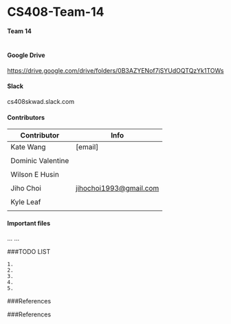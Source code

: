 # CS408-Team-14
<!--

-->

**Team 14**

<!--
Atom
	1. cmd + shift + p
	2. Markdown Preview
-->

#

#### Google Drive
https://drive.google.com/drive/folders/0B3AZYENof7jSYUdOQTQzYk1TOWs
<br />
#### Slack
cs408skwad.slack.com
<br />



#### Contributors
Contributor          | Info
-------------------- | -------------
Kate Wang            | [email]
	                   |
Dominic Valentine    |
		                 |
Wilson E Husin       |
                     |                 
Jiho Choi            | jihochoi1993@gmail.com
		                |                     
Kyle Leaf            |
                     |



#### Important files
...
...
<br />




<!--
	Jiho Choi
		Email	:	jihochoi1993@gmail.com
		Web		:	http://web.ics.purdue.edu/~choi296/
-->



###TODO LIST

	1.
	2.
	3.
	4.
	5.





###References




###References







<br />
<br />
<br />
<br />

<!--
 Copyright 2017, Purdue Univ.
-->
